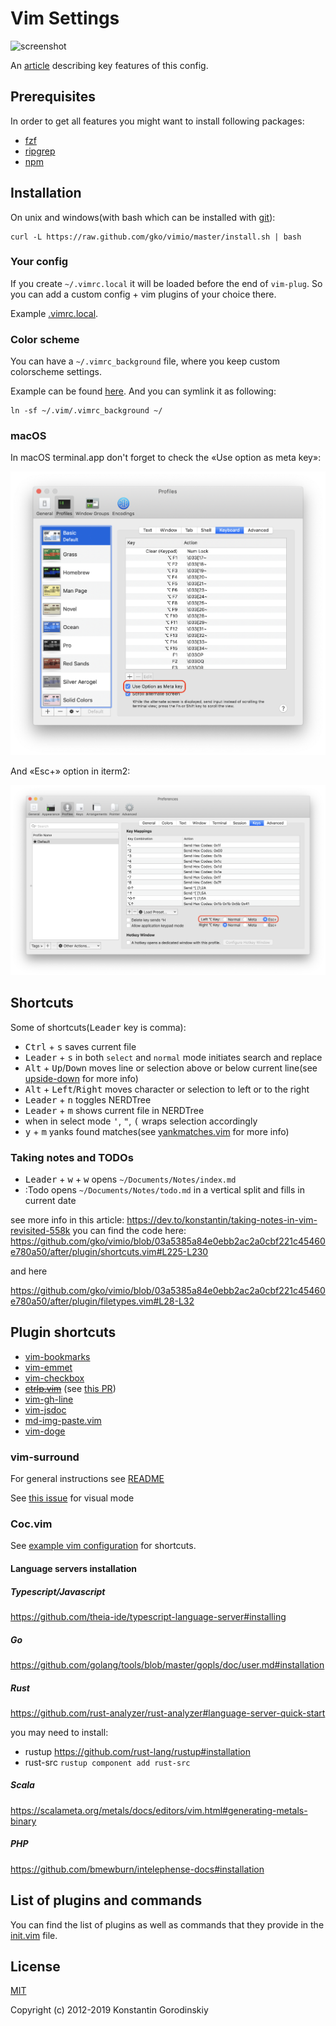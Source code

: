 # Vim Settings

![screenshot](https://raw.github.com/gko/vimio/master/screenshot.png)

An [article](https://dev.to/konstantin/configuring-a-perfect-editor-for-frontend-development-1pe5) describing key features of this config.

## Prerequisites

In order to get all features you might want to install following packages:

- [fzf](https://github.com/junegunn/fzf)
- [ripgrep](https://github.com/BurntSushi/ripgrep)
- [npm](https://www.npmjs.com/get-npm)

## Installation

On unix and windows(with bash which can be installed with [git](http://msysgit.github.io/)):

```shell
curl -L https://raw.github.com/gko/vimio/master/install.sh | bash
```

### Your config

If you create `~/.vimrc.local` it will be loaded before the end of `vim-plug`.
So you can add a custom config + vim plugins of your choice there.

Example [.vimrc.local](/.vimrc.local).

### Color scheme

You can have a `~/.vimrc_background` file, where you keep custom colorscheme
settings.

Example can be found [here](/.vimrc_background). And you can symlink it as
following:
```shell
ln -sf ~/.vim/.vimrc_background ~/
```

### macOS

In macOS terminal.app don't forget to check the «Use option as meta key»:

![terminal](https://raw.githubusercontent.com/gko/upside-down/master/terminal.png)

And «Esc+» option in iterm2:

![iterm2](https://raw.githubusercontent.com/gko/upside-down/master/iterm2.png)

## Shortcuts

Some of shortcuts(<kbd>Leader</kbd> key is comma):

- <kbd>Ctrl</kbd> + <kbd>s</kbd> saves current file
- <kbd>Leader</kbd> + <kbd>s</kbd> in both `select` and `normal` mode initiates search and replace
- <kbd>Alt</kbd> + <kbd>Up</kbd>/<kbd>Down</kbd> moves line or selection above
  or below current line(see [upside-down](https://github.com/gko/upside-down) for more info)
- <kbd>Alt</kbd> + <kbd>Left</kbd>/<kbd>Right</kbd> moves character or
  selection to left or to the right
- <kbd>Leader</kbd> + <kbd>n</kbd> toggles NERDTree
- <kbd>Leader</kbd> + <kbd>m</kbd> shows current file in NERDTree
- when in select mode <kbd>'</kbd>, <kbd>"</kbd>, <kbd>(</kbd> wraps selection accordingly
- <kbd>y</kbd> + <kbd>m</kbd> yanks found matches(see
  [yankmatches.vim](https://github.com/yko/vimio/blob/master/after/plugin/yankmatches.vim)
  for more info)

### Taking notes and TODOs

- <kbd>Leader</kbd> + <kbd>w</kbd> + <kbd>w</kbd> opens `~/Documents/Notes/index.md`
- :Todo opens `~/Documents/Notes/todo.md` in a vertical split and fills in current date

see more info in this article: https://dev.to/konstantin/taking-notes-in-vim-revisited-558k
you can find the code here:
https://github.com/gko/vimio/blob/03a5385a84e0ebb2ac2a0cbf221c45460e780a50/after/plugin/shortcuts.vim#L225-L230

and here

https://github.com/gko/vimio/blob/03a5385a84e0ebb2ac2a0cbf221c45460e780a50/after/plugin/filetypes.vim#L28-L32

## Plugin shortcuts

- [vim-bookmarks](https://github.com/MattesGroeger/vim-bookmarks#usage)
- [vim-emmet](https://github.com/mattn/emmet-vim#quick-tutorial)
- [vim-checkbox](https://github.com/jkramer/vim-checkbox#usage)
- ~~[ctrlp.vim](https://github.com/ctrlpvim/ctrlp.vim#basic-usage)~~ (see [this PR](https://github.com/gko/vimio/pull/17))
- [vim-gh-line](https://github.com/ruanyl/vim-gh-line#how-to-use)
- [vim-jsdoc](https://github.com/heavenshell/vim-jsdoc#usage)
- [md-img-paste.vim](https://github.com/ferrine/md-img-paste.vim#usage)
- [vim-doge](https://github.com/kkoomen/vim-doge#gdoge_mapping)

### vim-surround

For general instructions see
[README](https://github.com/tpope/vim-surround#surroundvim)

See [this issue](https://github.com/tpope/vim-surround/issues/220) for visual mode

### Coc.vim

See [example vim configuration](https://github.com/neoclide/coc.nvim#example-vim-configuration) for shortcuts.

#### Language servers installation

##### Typescript/Javascript

https://github.com/theia-ide/typescript-language-server#installing

##### Go

https://github.com/golang/tools/blob/master/gopls/doc/user.md#installation

##### Rust

https://github.com/rust-analyzer/rust-analyzer#language-server-quick-start

you may need to install:

-   rustup https://github.com/rust-lang/rustup#installation
-   rust-src `rustup component add rust-src`

##### Scala

https://scalameta.org/metals/docs/editors/vim.html#generating-metals-binary

##### PHP

https://github.com/bmewburn/intelephense-docs#installation

## List of plugins and commands

You can find the list of plugins as well as commands that they provide in the [init.vim](https://github.com/gko/vimio/blob/master/init.vim) file.

## License

[MIT](http://opensource.org/licenses/MIT)

Copyright (c) 2012-2019 Konstantin Gorodinskiy
